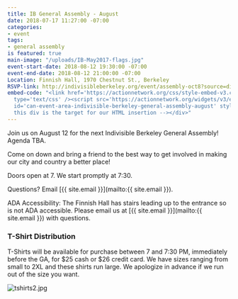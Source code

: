 ```yaml
---
title: IB General Assembly - August
date: 2018-07-17 11:27:00 -07:00
categories:
- event
tags:
- general assembly
is featured: true
main-image: "/uploads/IB-May2017-flags.jpg"
event-start-date: 2018-08-12 19:30:00 -07:00
event-end-date: 2018-08-12 21:00:00 -07:00
Location: Finnish Hall, 1970 Chestnut St., Berkeley
RSVP-link: http://indivisibleberkeley.org/event/assembly-oct8?source=direct_link&
embed-code: "<link href='https://actionnetwork.org/css/style-embed-v3.css' rel='stylesheet'
  type='text/css' /><script src='https://actionnetwork.org/widgets/v3/event/indivisible-berkeley-general-assembly-august?format=js&source=widget'></script><div
  id='can-event-area-indivisible-berkeley-general-assembly-august' style='width: 100%'><!--
  this div is the target for our HTML insertion --></div>"
---
```


Join us on August 12 for the next Indivisible Berkeley General Assembly! Agenda TBA.

Come on down and bring a friend to the best way to get involved in making our city and country a better place!

Doors open at 7. We start promptly at 7:30.

Questions? Email [{{ site.email }}](mailto:{{ site.email }}).

ADA Accessibility: The Finnish Hall has stairs leading up to the entrance so is not ADA accessible. Please email us at [{{ site.email }}](mailto:{{ site.email }}) with questions.

### T-Shirt Distribution

T-Shirts will be available for purchase between 7 and 7:30 PM, immediately before the GA, for $25 cash or $26 credit card. We have sizes ranging from small to 2XL and these shirts run large. We apologize in advance if we run out of the size you want.

![tshirts2.jpg](/uploads/tshirts2.jpg)